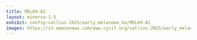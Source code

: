```yaml
---
title: MEL69-A1
layout: minerva-1-5
exhibit: config-vallius-2025/early_melanoma_he/MEL69-A1
images: https://s3.amazonaws.com/www.cycif.org/vallius-2025/early_melanoma_he/MEL69-A1
---
```

